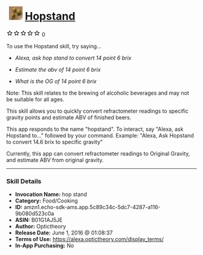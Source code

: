 # &nbsp;<img src="skill_icon" alt="Hopstand icon" width="36"> [Hopstand](http://alexa.amazon.com/#skills/amzn1.echo-sdk-ams.app.5c89c34c-5dc7-4287-a116-9b080d523c0a)
![0 stars](../../images/ic_star_border_black_18dp_1x.png)![0 stars](../../images/ic_star_border_black_18dp_1x.png)![0 stars](../../images/ic_star_border_black_18dp_1x.png)![0 stars](../../images/ic_star_border_black_18dp_1x.png)![0 stars](../../images/ic_star_border_black_18dp_1x.png) 0

To use the Hopstand skill, try saying...

* *Alexa, ask hop stand to convert 14 point 6 brix*

* *Estimate the abv of 14 point 6 brix*

* *What is the OG of 14 point 6 brix*

Note: This skill relates to the brewing of alcoholic beverages and may not be suitable for all ages.

This skill allows you to quickly convert refractometer readings to specific gravity points and estimate ABV of finished beers.

This app responds to the name "hopstand". To interact, say "Alexa, ask Hopstand to..." followed by your command. Example: "Alexa, Ask Hopstand to convert 14.6 brix to specific gravity"

Currently, this app can convert refractometer readings to Original Gravity, and estimate ABV from original gravity.

***

### Skill Details

* **Invocation Name:** hop stand
* **Category:** Food/Cooking
* **ID:** amzn1.echo-sdk-ams.app.5c89c34c-5dc7-4287-a116-9b080d523c0a
* **ASIN:** B01G1AJ5JE
* **Author:** Optictheory
* **Release Date:** June 1, 2016 @ 01:08:37
* **Terms of Use:** https://alexa.optictheory.com/display_terms/
* **In-App Purchasing:** No
